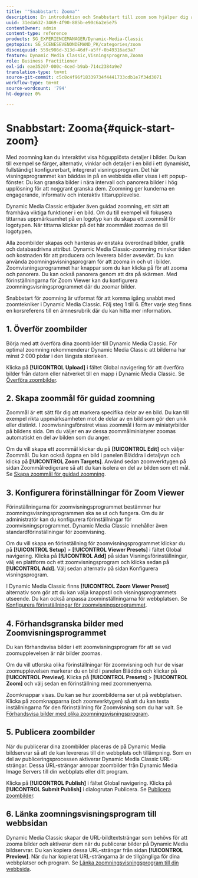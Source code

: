 ```yaml
---
title: '"Snabbstart: Zooma"'
description: En introduktion och Snabbstart till zoom som hjälper dig att komma igång snabbt.
uuid: 31eda632-3469-4f90-885b-e90c6a2e5e75
contentOwner: admin
content-type: reference
products: SG_EXPERIENCEMANAGER/Dynamic-Media-Classic
geptopics: SG_SCENESEVENONDEMAND_PK/categories/zoom
discoiquuid: 559c986d-313d-46df-a5ff-0b49316ad3a7
feature: Dynamic Media Classic,Visningsprogram,Zooma
role: Business Practitioner
exl-id: eae35207-000c-4ced-b9ab-714c2384a9e7
translation-type: tm+mt
source-git-commit: c5c8c4f96f18339734f4441733cdb1e7f34d3071
workflow-type: tm+mt
source-wordcount: '794'
ht-degree: 0%

---
```


# Snabbstart: Zooma{#quick-start-zoom}

Med zoomning kan du interaktivt visa högupplösta detaljer i bilder. Du kan till exempel se färger, alternativ, vinklar och detaljer i en bild i ett dynamiskt, fullständigt konfigurerbart, integrerat visningsprogram. Det här visningsprogrammet kan bäddas in på en webbsida eller visas i ett popup-fönster. Du kan granska bilder i nära intervall och panorera bilder i hög upplösning för att noggrant granska dem. Zoomning ger kunderna en engagerande, informativ och interaktiv tittarupplevelse.

Dynamic Media Classic erbjuder även guidad zoomning, ett sätt att framhäva viktiga funktioner i en bild. Om du till exempel vill fokusera tittarnas uppmärksamhet på en logotyp kan du skapa ett zoommål för logotypen. När tittarna klickar på det här zoommålet zoomas de till logotypen.

Alla zoombilder skapas och hanteras av enstaka överordnad bilder, grafik och databasdrivna attribut. Dynamic Media Classic-zoomning minskar tiden och kostnaden för att producera och leverera bilder avsevärt. Du kan använda zoomningsvisningsprogram för att zooma in och ut i bilder. Zoomvisningsprogrammet har knappar som du kan klicka på för att zooma och panorera. Du kan också panorera genom att dra på skärmen. Med förinställningarna för Zoom Viewer kan du konfigurera zoomningsvisningsprogrammet där du zoomar bilder.

Snabbstart för zoomning är utformat för att komma igång snabbt med zoomtekniker i Dynamic Media Classic. Följ steg 1 till 6. Efter varje steg finns en korsreferens till en ämnesrubrik där du kan hitta mer information.

## 1. Överför zoombilder

Börja med att överföra dina zoombilder till Dynamic Media Classic. För optimal zoomning rekommenderar Dynamic Media Classic att bilderna har minst 2 000 pixlar i den längsta storleken.

Klicka på **[!UICONTROL Upload]** i fältet Global navigering för att överföra bilder från datorn eller nätverket till en mapp i Dynamic Media Classic. Se [Överföra zoombilder](uploading-zoom-images.md#uploading_zoom_images).

## 2. Skapa zoommål för guidad zoomning

Zoommål är ett sätt för dig att markera specifika delar av en bild. Du kan till exempel rikta uppmärksamheten mot de delar av en bild som gör den unik eller distinkt. I zoomvisningsfönstret visas zoommål i form av miniatyrbilder på bildens sida. Om du väljer en av dessa zoommålminiatyrer zoomas automatiskt en del av bilden som du anger.

Om du vill skapa ett zoommål klickar du på **[!UICONTROL Edit]** och väljer Zoommål. Du kan också öppna en bild i panelen Bläddra i detaljvyn och klicka på **[!UICONTROL Zoom Targets]**. Använd sedan zoomverktygen på sidan Zoommålredigerare så att du kan isolera en del av bilden som ett mål. Se [Skapa zoommål för guidad zoomning](creating-zoom-targets-guided-zoom.md#creating_zoom_targets_for_guided_zoom).

## 3. Konfigurera förinställningar för Zoom Viewer

Förinställningarna för zoomvisningsprogrammet bestämmer hur zoomningsvisningsprogrammen ska se ut och fungera. Om du är administratör kan du konfigurera förinställningar för zoomvisningsprogrammet. Dynamic Media Classic innehåller även standardförinställningar för zoomvisning.

Om du vill skapa en förinställning för zoomvisningsprogrammet klickar du på **[!UICONTROL Setup]** > **[!UICONTROL Viewer Presets]** i fältet Global navigering. Klicka på **[!UICONTROL Add]** på sidan Visningsförinställningar, välj en plattform och ett zoomvisningsprogram och klicka sedan på **[!UICONTROL Add]**. Välj sedan alternativ på sidan Konfigurera visningsprogram.

I Dynamic Media Classic finns **[!UICONTROL Zoom Viewer Preset]** alternativ som gör att du kan välja knappstil och visningsprogrammets utseende. Du kan också anpassa zoominställningarna för webbplatsen. Se [Konfigurera förinställningar för zoomvisningsprogrammet](setting-zoom-viewer-presets.md#setting_up_zoom_viewer_presets).

## 4. Förhandsgranska bilder med Zoomvisningsprogrammet

Du kan förhandsvisa bilder i ett zoomvisningsprogram för att se vad zoomupplevelsen är när bilder zoomas.

Om du vill utforska olika förinställningar för zoomvisning och hur de visar zoomupplevelsen markerar du en bild i panelen Bläddra och klickar på **[!UICONTROL Preview]**. Klicka på **[!UICONTROL Presets]** > **[!UICONTROL Zoom]** och välj sedan en förinställning med zoommenyerna.

Zoomknappar visas. Du kan se hur zoombilderna ser ut på webbplatsen. Klicka på zoomknapparna (och zoomverktygen) så att du kan testa inställningarna för den förinställning för Zoomvisning som du har valt. Se [Förhandsvisa bilder med olika zoomningsvisningsprogram](previewing-image-assets-different-zoom.md#previewing_image_assets_with_different_zoom_viewers).

## 5. Publicera zoombilder

När du publicerar dina zoombilder placeras de på Dynamic Media bildservrar så att de kan levereras till din webbplats och tillämpning. Som en del av publiceringsprocessen aktiverar Dynamic Media Classic URL-strängar. Dessa URL-strängar anropar zoombilder från Dynamic Media Image Servers till din webbplats eller ditt program.

Klicka på **[!UICONTROL Publish]** i fältet Global navigering. Klicka på **[!UICONTROL Submit Publish]** i dialogrutan Publicera. Se [Publicera zoombilder](publishing-zoom-images.md#publishing_zoom_images).

## 6. Länka zoomningsvisningsprogram till webbsidan

Dynamic Media Classic skapar de URL-bildtextsträngar som behövs för att zooma bilder och aktiverar dem när du publicerar bilder på Dynamic Media bildservrar. Du kan kopiera dessa URL-strängar från sidan **[!UICONTROL Preview]**. När du har kopierat URL-strängarna är de tillgängliga för dina webbplatser och program. Se [Länka zoomningsvisningsprogram till din webbsida](linking-zoom-viewers-web-pages.md#linking_zoom_viewers_to_your_web_pages).
